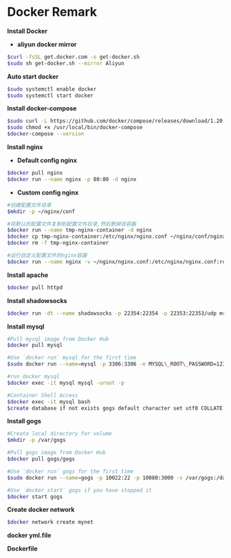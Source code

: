 # Docker Remark

**Install Docker**

- **aliyun docker mirror**

```bash
$curl -fsSL get.docker.com -o get-docker.sh
$sudo sh get-docker.sh --mirror Aliyun
```

**Auto start docker**
```bash
$sudo systemctl enable docker
$sudo systemctl start docker
```

**Install docker-compose**
```bash
$sudo curl -L https://github.com/docker/compose/releases/download/1.20.0/docker-compose-`uname -s`-`uname -m` -o /usr/local/bin/docker-compose
$sudo chmod +x /usr/local/bin/docker-compose
$docker-compose --version
```

**Install nginx**

- **Default config nginx**

```bash
$docker pull nginx
$docker run --name nginx -p 80:80 -d nginx
```

- **Custom config nginx**

```bash
#创建配置文件目录
$mkdir -p ~/nginx/conf

#将默认的配置文件复制到配置文件目录,然后删掉该容器
$docker run --name tmp-nginx-container -d nginx
$docker cp tmp-nginx-container:/etc/nginx/nginx.conf ~/nginx/conf/nginx.conf
$docker rm -f tmp-nginx-container

#运行自定义配置文件的nginx容器
$docker run --name nginx -v ~/nginx/nginx.conf:/etc/nginx/nginx.conf:ro -d -p 8080:80 nginx
```

**Install apache**
```bash
$docker pull httpd
```

**Install shadowsocks**
```bash
$docker run -dt --name shadowsocks -p 22354:22354 -p 22353:22353/udp mritd/shadowsocks -m "ss-server" -s "-s 0.0.0.0 -p 22354 -m chacha20-ietf -k 密码 --fast-open" -x -e "kcpserver" -k "-t 127.0.0.1:22354 -l :22353 -mode fast2 -dscp 46 -mtu 1350 -crypt salsa20 -datashard 7 -parityshard 3 -interval 10 -key kcp密码"
```

**Install mysql**
```bash
#Pull mysql image from Docker Hub
$docker pull mysql

#Use `docker run` mysql for the first time
$sudo docker run --name=mysql -p 3306:3306 -e MYSQL\_ROOT\_PASSWORD=123456 -d mysql --net mynet

#run docker mysql
$docker exec -it mysql mysql -uroot -p

#Container Shell Access
$docker exec -it mysql bash
$create database if not exists gogs default character set utf8 COLLATE utf8_general_ci
```

**Install gogs**
```bash
#Create local directory for volume
$mkdir -p /var/gogs

#Pull gogs image from Docker Hub
$docker pull gogs/gogs

#Use `docker run` gogs for the first time
$sudo docker run --name=gogs -p 10022:22 -p 10080:3000 -v /var/gogs:/data -d gogs/gogs --net mynet

#Use `docker start` gogs if you have stopped it
$docker start gogs
```

**Create docker network**
```bash
$docker network create mynet
```

**docker yml.file**

**Dockerfile**
